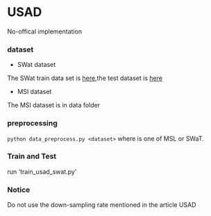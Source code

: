 # USAD
No-offical implementation
### dataset
- SWat dataset

The SWat train data set is [here](https://drive.google.com/open?id=1rVJ5ry5GG-ZZi5yI4x9lICB8VhErXwCw),the test dataset is [here](https://drive.google.com/open?id=1iDYc0OEmidN712fquOBRFjln90SbpaE7)
- MSI dataset

The MSI dataset is in data folder
### preprocessing
`python data_preprocess.py <dataset>`
where <dataset> is one of MSL or SWaT.
### Train and Test
run 'train_usad_swat.py'
### Notice
Do not use the down-sampling rate mentioned in the article USAD
